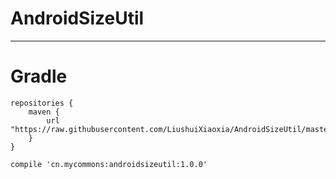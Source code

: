 # AndroidSizeUtil
---


# Gradle
```
repositories {
    maven {
        url "https://raw.githubusercontent.com/LiushuiXiaoxia/AndroidSizeUtil/master/repo/"
    }
}

compile 'cn.mycommons:androidsizeutil:1.0.0'
```